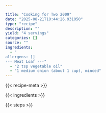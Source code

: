 ```yaml
---

title: "Cooking for Two 2009"
date: "2025-08-21T10:44:26.931050"
type: "recipe"
description: ""
yield: "4 servings"
categories: []
source: ""
ingredients:
  - "
allergens: []
--- Meat Loaf ---"
  - "2 tsp vegetable oil"
  - "1 medium onion (about 1 cup), minced"
---
```


{{< recipe-meta >}}

{{< ingredients >}}

{{< steps >}}

